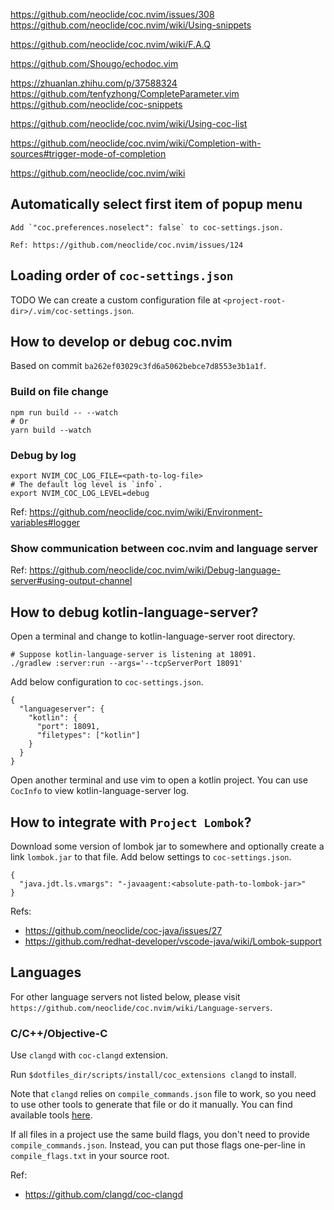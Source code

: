 https://github.com/neoclide/coc.nvim/issues/308
https://github.com/neoclide/coc.nvim/wiki/Using-snippets

https://github.com/neoclide/coc.nvim/wiki/F.A.Q

https://github.com/Shougo/echodoc.vim

https://zhuanlan.zhihu.com/p/37588324
https://github.com/tenfyzhong/CompleteParameter.vim
https://github.com/neoclide/coc-snippets

https://github.com/neoclide/coc.nvim/wiki/Using-coc-list

https://github.com/neoclide/coc.nvim/wiki/Completion-with-sources#trigger-mode-of-completion

https://github.com/neoclide/coc.nvim/wiki

## Automatically select first item of popup menu

```
Add `"coc.preferences.noselect": false` to coc-settings.json.

Ref: https://github.com/neoclide/coc.nvim/issues/124
```

## Loading order of `coc-settings.json`

TODO
We can create a custom configuration file at `<project-root-dir>/.vim/coc-settings.json`.

## How to develop or debug coc.nvim

Based on commit `ba262ef03029c3fd6a5062bebce7d8553e3b1a1f`.

### Build on file change

```
npm run build -- --watch
# Or
yarn build --watch
```

### Debug by log

```
export NVIM_COC_LOG_FILE=<path-to-log-file>
# The default log level is `info`.
export NVIM_COC_LOG_LEVEL=debug
```

Ref: https://github.com/neoclide/coc.nvim/wiki/Environment-variables#logger

### Show communication between coc.nvim and language server

Ref: https://github.com/neoclide/coc.nvim/wiki/Debug-language-server#using-output-channel

## How to debug kotlin-language-server?

Open a terminal and change to kotlin-language-server root directory.

```
# Suppose kotlin-language-server is listening at 18091.
./gradlew :server:run --args='--tcpServerPort 18091'
```

Add below configuration to `coc-settings.json`.

```
{
  "languageserver": {
    "kotlin": {
      "port": 18091,
      "filetypes": ["kotlin"]
    }
  }
}
```

Open another terminal and use vim to open a kotlin project. You can
use `CocInfo` to view kotlin-language-server log.

## How to integrate with `Project Lombok`?

Download some version of lombok jar to somewhere and optionally create a link `lombok.jar`
to that file. Add below settings to `coc-settings.json`.

```
{
  "java.jdt.ls.vmargs": "-javaagent:<absolute-path-to-lombok-jar>"
}
```

Refs:

* https://github.com/neoclide/coc-java/issues/27
* https://github.com/redhat-developer/vscode-java/wiki/Lombok-support

## Languages

For other language servers not listed below, please visit
`https://github.com/neoclide/coc.nvim/wiki/Language-servers`.

### C/C++/Objective-C

Use `clangd` with `coc-clangd` extension.

Run `$dotfiles_dir/scripts/install/coc_extensions clangd` to install.

Note that `clangd` relies on `compile_commands.json` file to work, so you
need to use other tools to generate that file or do it manually. You can find
available tools [here](https://clangd.llvm.org/installation.html#project-setup).

If all files in a project use the same build flags, you don't need to provide
`compile_commands.json`. Instead, you can put those flags one-per-line in
`compile_flags.txt` in your source root.

Ref:
* https://github.com/clangd/coc-clangd
